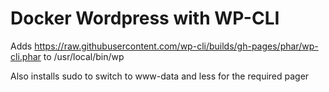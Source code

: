 # Docker Wordpress with WP-CLI

Adds https://raw.githubusercontent.com/wp-cli/builds/gh-pages/phar/wp-cli.phar to /usr/local/bin/wp

Also installs sudo to switch to www-data and less for the required pager
